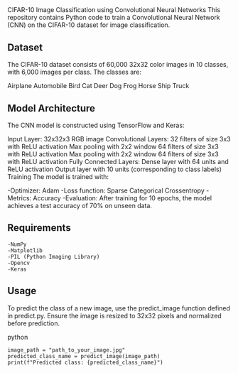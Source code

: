 ## 

CIFAR-10 Image Classification using Convolutional Neural Networks
This repository contains Python code to train a Convolutional Neural Network (CNN) on the CIFAR-10 dataset for image classification.

## Dataset
The CIFAR-10 dataset consists of 60,000 32x32 color images in 10 classes, with 6,000 images per class. The classes are:

Airplane
Automobile
Bird
Cat
Deer
Dog
Frog
Horse
Ship
Truck


## Model Architecture
The CNN model is constructed using TensorFlow and Keras:

Input Layer: 32x32x3 RGB image
Convolutional Layers:
32 filters of size 3x3 with ReLU activation
Max pooling with 2x2 window
64 filters of size 3x3 with ReLU activation
Max pooling with 2x2 window
64 filters of size 3x3 with ReLU activation
Fully Connected Layers:
Dense layer with 64 units and ReLU activation
Output layer with 10 units (corresponding to class labels)
Training
The model is trained with:

-Optimizer: Adam
-Loss function: Sparse Categorical Crossentropy
-Metrics: Accuracy
-Evaluation: After training for 10 epochs, the model achieves a test accuracy of 70% on unseen data.

## Requirements
```TensorFlow
-NumPy
-Matplotlib
-PIL (Python Imaging Library)
-Opencv
-Keras
```
## Usage
To predict the class of a new image, use the predict_image function defined in predict.py. Ensure the image is resized to 32x32 pixels and normalized before prediction.

python
```
image_path = "path_to_your_image.jpg"
predicted_class_name = predict_image(image_path)
print(f"Predicted class: {predicted_class_name}")
```